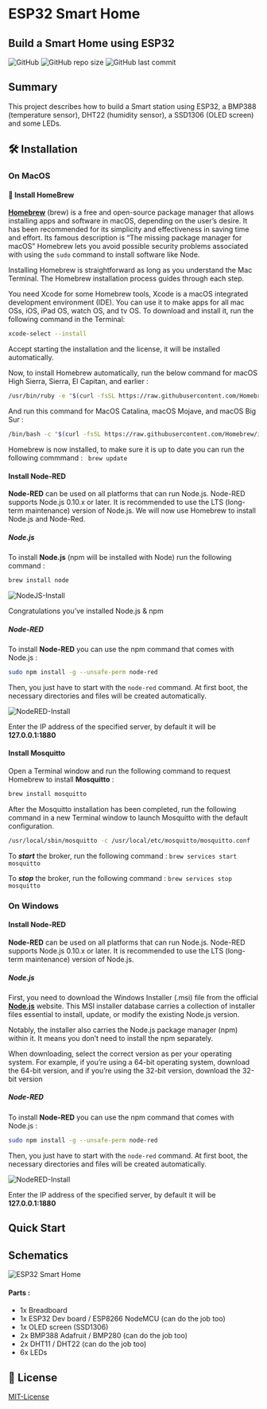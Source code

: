 # ESP32 Smart Home
## Build a Smart Home using ESP32 


![GitHub](https://img.shields.io/github/license/julesmanigne/SmartHome?color=ye)
![GitHub repo size](https://img.shields.io/github/repo-size/julesmanigne/SmartHome?color=purple)
![GitHub last commit](https://img.shields.io/github/last-commit/julesmanigne/SmartHome?color=yellow&logo=GitHUb&logoColor=yellow)
## Summary

This project describes how to build a Smart station using ESP32, a BMP388 (temperature sensor), DHT22 (humidity sensor), a SSD1306 (OLED screen) and some LEDs. 

## 🛠️ Installation
### On MacOS
#### 🍺 Install HomeBrew
[**Homebrew**](https://brew.sh/index_fr) (brew) is a free and open-source package manager that allows installing apps and software in macOS, depending on the user’s desire. It has been recommended for its simplicity and effectiveness in saving time and effort. Its famous description is “The missing package manager for macOS”
Homebrew lets you avoid possible security problems associated with using the ```sudo``` command to install software like Node.

Installing Homebrew is straightforward as long as you understand the Mac Terminal. The Homebrew installation process guides through each step.

You need Xcode for some Homebrew tools, Xcode is a macOS integrated development environment (IDE). You can use it to make apps for all mac OSs, iOS, iPad OS, watch OS, and tv OS. To download and install it, run the following command in the Terminal:

```bash
xcode-select --install
```
Accept starting the installation and the license, it will be installed automatically.

Now, to install Homebrew automatically, run the below command for macOS High Sierra, Sierra, El Capitan, and earlier :
```bash
/usr/bin/ruby -e "$(curl -fsSL https://raw.githubusercontent.com/Homebrew/install/master/install)"
```
And run this command for MacOS Catalina, macOS Mojave, and macOS Big Sur :
```bash 
/bin/bash -c "$(curl -fsSL https://raw.githubusercontent.com/Homebrew/install/master/install.sh)"
```
Homebrew is now installed, to make sure it is up to date you can run the following commmand : 
``` brew update``` 
#### Install Node-RED
**Node-RED** can be used on all platforms that can run Node.js. Node-RED supports Node.js 0.10.x or later. It is recommended to use the LTS (long-term maintenance) version of Node.js. 
We will now use Homebrew to install Node.js and Node-Red. 

##### Node.js
To install **Node.js** (npm will be installed with Node) run the following command :

```bash 
brew install node
```
![NodeJS-Install](https://github.com/julesmanigne/SmartHome/blob/master/img/NodejsInstall.png)

Congratulations you’ve installed Node.js & npm

##### Node-RED
To install **Node-RED** you can use the npm command that comes with Node.js :
```bash 
sudo npm install -g --unsafe-perm node-red
```
Then, you just have to start with the ```node-red``` command. At first boot, the necessary directories and files will be created automatically.  

![NodeRED-Install](https://github.com/julesmanigne/SmartHome/blob/master/img/NoderedInstall.png)

Enter the IP address of the specified server, by default it will be **127.0.0.1:1880**

#### Install Mosquitto
Open a Terminal window and run the following command to request Homebrew to install **Mosquitto** :
```bash 
brew install mosquitto
```
After the Mosquitto installation has been completed, run the following command in a new Terminal window to launch Mosquitto with the default configuration. 
```bash 
/usr/local/sbin/mosquitto -c /usr/local/etc/mosquitto/mosquitto.conf
```

To ***start*** the broker, run the following command : ```brew services start mosquitto```

To ***stop*** the broker, run the following command : ```brew services stop mosquitto```

### On Windows
#### Install Node-RED
**Node-RED** can be used on all platforms that can run Node.js. Node-RED supports Node.js 0.10.x or later. It is recommended to use the LTS (long-term maintenance) version of Node.js. 

##### Node.js
First, you need to download the Windows Installer (.msi) file from the official [**Node.js**](https://nodejs.org/en/download/) website. This MSI installer database carries a collection of installer files essential to install, update, or modify the existing Node.js version.

Notably, the installer also carries the Node.js package manager (npm) within it. It means you don’t need to install the npm separately.

When downloading, select the correct version as per your operating system. For example, if you’re using a 64-bit operating system, download the 64-bit version, and if you’re using the 32-bit version, download the 32-bit version


##### Node-RED
To install **Node-RED** you can use the npm command that comes with Node.js :
```bash 
sudo npm install -g --unsafe-perm node-red
```
Then, you just have to start with the ```node-red``` command. At first boot, the necessary directories and files will be created automatically.  

![NodeRED-Install](https://github.com/julesmanigne/SmartHome/blob/master/img/NoderedInstall.png)

Enter the IP address of the specified server, by default it will be **127.0.0.1:1880**

## Quick Start

## Schematics

![ESP32 Smart Home](https://github.com/julesmanigne/SmartHome/blob/master/img/Fritzing-Schematic.jpeg)
#### Parts : 
- 1x Breadboard 
- 1x ESP32 Dev board / ESP8266 NodeMCU (can do the job too)
- 1x OLED screen (SSD1306)
- 2x BMP388 Adafruit / BMP280 (can do the job too)
- 2x DHT11 / DHT22 (can do the job too)
- 6x LEDs 
## 📝 License

[MIT-License](https://www.mit.edu/~amini/LICENSE.md)
